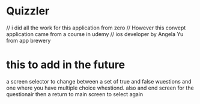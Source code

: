 # Quizzler

//  i did all the work for this application from zero
//  However this convept application came from a course in udemy
//  ios developer by Angela Yu from app brewery


# this to add in the future
 
 a screen selector to change between a set of true and false wuestions and one where you have multiple choice whestiond.
 also and end screen for the questionair 
 then a return to main screen to select again
 
